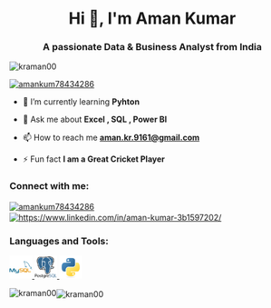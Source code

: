 <h1 align="center">Hi 👋, I'm Aman Kumar</h1>
<h3 align="center">A passionate Data & Business Analyst from India</h3>
<p align="left"> <img src="https://media.licdn.com/dms/image/v2/D4D12AQE5UWlCPJVZ7A/article-cover_image-shrink_720_1280/article-cover_image-shrink_720_1280/0/1664964185240?e=1734566400&v=beta&t=Xvt2GtpWZ84Y7Cp_gm-RXGtwJx-HWLNbY_eSABdJq7M" alt="kraman00" /> </p>

<p align="left"> <a href="https://twitter.com/amankum78434286" target="blank"><img src="https://img.shields.io/twitter/follow/amankum78434286?logo=twitter&style=for-the-badge" alt="amankum78434286" /></a> </p>

- 🌱 I’m currently learning **Pyhton**

- 💬 Ask me about **Excel , SQL , Power BI**

- 📫 How to reach me **aman.kr.9161@gmail.com**

- ⚡ Fun fact **I am a Great Cricket Player**

<h3 align="left">Connect with me:</h3>
<p align="left">
<a href="https://twitter.com/amankum78434286" target="blank"><img align="center" src="https://raw.githubusercontent.com/rahuldkjain/github-profile-readme-generator/master/src/images/icons/Social/twitter.svg" alt="amankum78434286" height="30" width="40" /></a>
<a href="https://linkedin.com/in/https://www.linkedin.com/in/aman-kumar-3b1597202/" target="blank"><img align="center" src="https://raw.githubusercontent.com/rahuldkjain/github-profile-readme-generator/master/src/images/icons/Social/linked-in-alt.svg" alt="https://www.linkedin.com/in/aman-kumar-3b1597202/" height="30" width="40" /></a>
</p>

<h3 align="left">Languages and Tools:</h3>
<p align="left"> <a href="https://www.mysql.com/" target="_blank" rel="noreferrer"> <img src="https://raw.githubusercontent.com/devicons/devicon/master/icons/mysql/mysql-original-wordmark.svg" alt="mysql" width="40" height="40"/> </a> <a href="https://www.postgresql.org" target="_blank" rel="noreferrer"> <img src="https://raw.githubusercontent.com/devicons/devicon/master/icons/postgresql/postgresql-original-wordmark.svg" alt="postgresql" width="40" height="40"/> </a> <a href="https://www.python.org" target="_blank" rel="noreferrer"> <img src="https://raw.githubusercontent.com/devicons/devicon/master/icons/python/python-original.svg" alt="python" width="40" height="40"/> </a> </p>

<p><img align="left" src="https://github-readme-stats.vercel.app/api/top-langs?username=kraman00&show_icons=true&locale=en&layout=compact" alt="kraman00" /></p>

<p><img align="center" src="https://github-readme-streak-stats.herokuapp.com/?user=kraman00&" alt="kraman00" /></p>
